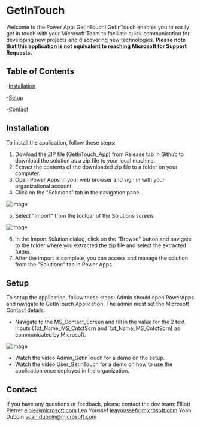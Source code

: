 # GetInTouch
Welcome to the Power App: GetInTouch! GetInTouch enables you to easily get in touch with your Microsoft Team to faciliate quick communication for developing new projects and discovering new technologies. **Please note that this application is not equivalent to reaching Microsoft for Support Requests.** 
 
## Table of Contents
-[Installation](#installation)

-[Setup](#setup)

-[Contact](#contact)


## Installation
To install the application, follow these steps:
1. Dowload the ZIP file (GetInTouch_App) from Release tab in Github to download the solution as a zip file to your local machine.
2. Extract the contents of the downloaded zip file to a folder on your computer.
3. Open Power Apps in your web browser and sign in with your organizational account.
4. Click on the "Solutions" tab in the navigation pane.

![image](https://github.com/YoanSchutte/GetInTouch/assets/117742131/431029b6-fc86-4d60-89f2-6813b069977b)


5. Select "Import" from the toolbar of the Solutions screen.

 ![image](https://github.com/YoanSchutte/GetInTouch/assets/117742131/9fceded3-8266-4c30-9166-9cdf88d929cb)
 

6. In the Import Solution dialog, click on the "Browse" button and navigate to the folder where you extracted the zip file and select the extracted folder.
7. After the import is complete, you can access and manage the solution from the "Solutions" tab in Power Apps.
 
 
 
## Setup
To setup the application, follow these steps:
Admin should open PowerApps and navigate to GetInTouch Application.
The admin must set the Microsoft Contact details.
- Navigate to the MS_Contact_Screen and fill in the value for the 2 text inputs (Txt_Name_MS_CntctScrn and Txt_Name_MS_CntctScrn) as communicated by Microsoft.

![image](https://github.com/YoanSchutte/GetInTouch/assets/117742131/51676199-f4eb-44db-a66d-a2a29ff2157c)


- Watch the video Admin_GetinTouch for a demo on the setup.
- Watch the video User_GetinTouch for a demo on how to use the application once deployed in the organization.

## Contact
If you have any questions or feedback, please contact the dev team:
Elliott Pierret elpie@microsoft.com
Léa Youssef leayoussef@microsoft.com
Yoan Duboin yoan.duboin@microsoft.com
